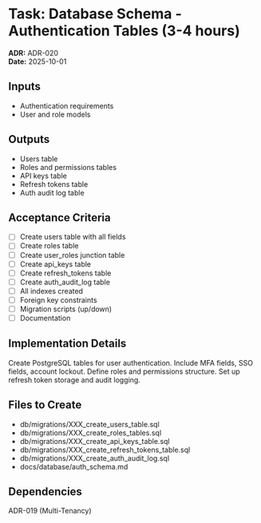 # Task: Database Schema - Authentication Tables (3-4 hours)
**ADR:** ADR-020  
**Date:** 2025-10-01

## Inputs
- Authentication requirements
- User and role models

## Outputs
- Users table
- Roles and permissions tables
- API keys table
- Refresh tokens table
- Auth audit log table

## Acceptance Criteria
- [ ] Create users table with all fields
- [ ] Create roles table
- [ ] Create user_roles junction table
- [ ] Create api_keys table
- [ ] Create refresh_tokens table
- [ ] Create auth_audit_log table
- [ ] All indexes created
- [ ] Foreign key constraints
- [ ] Migration scripts (up/down)
- [ ] Documentation

## Implementation Details
Create PostgreSQL tables for user authentication. Include MFA fields, SSO fields, account lockout. Define roles and permissions structure. Set up refresh token storage and audit logging.

## Files to Create
- db/migrations/XXX_create_users_table.sql
- db/migrations/XXX_create_roles_tables.sql
- db/migrations/XXX_create_api_keys_table.sql
- db/migrations/XXX_create_refresh_tokens_table.sql
- db/migrations/XXX_create_auth_audit_log.sql
- docs/database/auth_schema.md

## Dependencies
ADR-019 (Multi-Tenancy)
